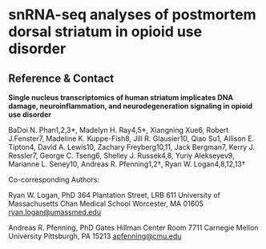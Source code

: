 # snRNA-seq analyses of postmortem dorsal striatum in opioid use disorder 

## Reference & Contact
**Single nucleus transcriptomics of human striatum implicates DNA damage, neuroinflammation, and neurodegeneration signaling in opioid use disorder**

BaDoi N. Phan1,2,3\*, Madelyn H. Ray4,5\*, Xiangning Xue6, Robert J.Fenster7, Madeline K. Kuppe-Fish8, Jill R. Glausier10, Qiao Su1, Allison E. Tipton4, David A. Lewis10, Zachary Freyberg10,11, Jack Bergman7, Kerry J. Ressler7, George C. Tseng6, Shelley J. Russek4,8, Yuriy Alekseyev9, Marianne L. Seney10, Andreas R. Pfenning1,2†, Ryan W. Logan4,8,12,13†

Co-corresponding Authors:

Ryan W. Logan, PhD
364 Plantation Street, LRB 611
University of Massachusetts Chan Medical School
Worcester, MA 01605
ryan.logan@umassmed.edu 

Andreas R. Pfenning, PhD
Gates Hillman Center Room 7711
Carnegie Mellon University
Pittsburgh, PA 15213
apfenning@cmu.edu
